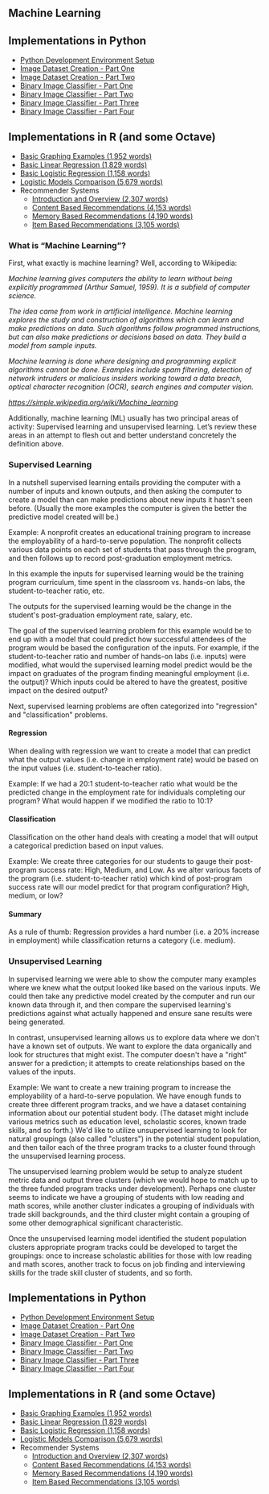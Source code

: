 ## Machine Learning

## Implementations in Python
* [Python Development Environment Setup](./Python/P01-Python-Environment-Setup-Jan-2018)
* [Image Dataset Creation - Part One](https://nbviewer.jupyter.org/github/nrasch/Portfolio/blob/master/Machine-Learning-and-AI/Python/P02-Image-Dataset-Creation-Feb-2018/ImageDatasetCreation-PartOne.ipynb)
* [Image Dataset Creation - Part Two](https://nbviewer.jupyter.org/github/nrasch/Portfolio/blob/master/Machine-Learning-and-AI/Python/P02-Image-Dataset-Creation-Feb-2018/ImageDatasetCreation-PartTwo.ipynb)
* [Binary Image Classifier - Part One](https://nbviewer.jupyter.org/github/nrasch/Portfolio/blob/master/Machine-Learning-and-AI/Python/P03-Image-Classifiers-Mar-2018/BinaryImageClassifier-PartOne.ipynb)
* [Binary Image Classifier - Part Two](https://nbviewer.jupyter.org/github/nrasch/Portfolio/blob/master/Machine-Learning-and-AI/Python/P03-Image-Classifiers-Mar-2018/BinaryImageClassifier-PartTwo.ipynb)
* [Binary Image Classifier - Part Three](https://nbviewer.jupyter.org/github/nrasch/Portfolio/blob/master/Machine-Learning-and-AI/Python/P03-Image-Classifiers-Mar-2018/BinaryImageClassifier-PartThree.ipynb)
* [Binary Image Classifier - Part Four](https://nbviewer.jupyter.org/github/nrasch/Portfolio/blob/master/Machine-Learning-and-AI/Python/P03-Image-Classifiers-Mar-2018/BinaryImageClassifier-PartFour.ipynb)

## Implementations in R (and some Octave)
* [Basic Graphing Examples (1,952 words)](./R/Basic-Graphing-Nov-2017)
* [Basic Linear Regression (1,829 words)](./R/Basic-Linear-Regression-Nov-2017)
* [Basic Logistic Regression (1,158 words)](./R/Basic-Logistic-Regression-Nov-2017)
* [Logistic Models Comparison (5,679 words)](./R/Logistic-Models-Comparison-Dec-2017)
* Recommender Systems
  * [Introduction and Overview (2,307 words)](./R/RS0-Recommender-Systems-Intro-Jan-2018)
  * [Content Based Recommendations (4,153 words)](./R/RS1-Content-Based-Recommendations-Dec-2017)
  * [Memory Based Recommendations (4,190 words)](./R/RS2-Memory-Based-Recommendations-Jan-2018)
  * [Item Based Recommendations (3,105 words)](./R/RS3-Item-Based-Recommendations-Jan-2018)

### What is “Machine Learning”?

First, what exactly is machine learning?  Well, according to Wikipedia:

*Machine learning gives computers the ability to learn without being explicitly programmed (Arthur Samuel, 1959).  It is a subfield of computer science.*

*The idea came from work in artificial intelligence.  Machine learning explores the study and construction of algorithms which can learn and make predictions on data.  Such algorithms follow programmed instructions, but can also make predictions or decisions based on data.  They build a model from sample inputs.*

*Machine learning is done where designing and programming explicit algorithms cannot be done. Examples include spam filtering, detection of network intruders or malicious insiders working toward a data breach, optical character recognition (OCR), search engines and computer vision.*

*<https://simple.wikipedia.org/wiki/Machine_learning>*

Additionally, machine learning (ML) usually has two principal areas of activity: Supervised learning and unsupervised learning.  Let’s review these areas in an attempt to flesh out and better understand concretely the definition above.

### Supervised Learning

In a nutshell supervised learning entails providing the computer with a number of inputs and known outputs, and then asking the computer to create a model than can make predictions about new inputs it hasn't seen before.  (Usually the more examples the computer is given the better the predictive model created will be.)

Example:  A nonprofit creates an educational training program to increase the employability of a hard-to-serve population.  The nonprofit collects various data points on each set of students that pass through the program, and then follows up to record post-graduation employment metrics.

In this example the inputs for supervised learning would be the training program curriculum, time spent in the classroom vs. hands-on labs, the student-to-teacher ratio, etc.

The outputs for the supervised learning would be the change in the student's post-graduation employment rate, salary, etc.

The goal of the supervised learning problem for this example would be to end up with a model that could predict how successful attendees of the program would be based the configuration of the inputs.  For example, if the student-to-teacher ratio and number of hands-on labs (i.e. inputs) were modified, what would the supervised learning model predict would be the impact on graduates of the program finding meaningful employment (i.e. the output)?  Which inputs could be altered to have the greatest, positive impact on the desired output? 

Next, supervised learning problems are often categorized into "regression" and "classification" problems.  

#### Regression

When dealing with regression we want to create a model that can predict what the output values (i.e. change in employment rate) would be based on the input values (i.e. student-to-teacher ratio).  

Example:  If we had a 20:1 student-to-teacher ratio what would be the predicted change in the employment rate for individuals completing our program?  What would happen if we modified the ratio to 10:1?

#### Classification

Classification on the other hand deals with creating a model that will output a categorical prediction based on input values.  

Example:  We create three categories for our students to gauge their post-program success rate:  High, Medium, and Low.  As we alter various facets of the program (i.e. student-to-teacher ratio) which kind of post-program success rate will our model predict for that program configuration?  High, medium, or low?

#### Summary

As a rule of thumb:  Regression provides a hard number (i.e. a 20% increase in employment) while classification returns a category (i.e. medium).

### Unsupervised Learning
In supervised learning we were able to show the computer many examples where we knew what the output looked like based on the various inputs.  We could then take any predictive model created by the computer and run our known data through it, and then compare the supervised learning's predictions against what actually happened and ensure sane results were being generated.

In contrast, unsupervised learning allows us to explore data where we don't have a known set of outputs.  We want to explore the data organically and look for structures that might exist.  The computer doesn't have a "right" answer for a prediction; it attempts to create relationships based on the values of the inputs. 

Example:  We want to create a new training program to increase the employability of a hard-to-serve population.  We have enough funds to create three different program tracks, and we have a dataset containing information about our potential student body.  (The dataset might include various metrics such as education level, scholastic scores, known trade skills, and so forth.)  We'd like to utilize unsupervised learning to look for natural groupings (also called "clusters") in the potential student population, and then tailor each of the three program tracks to a cluster found through the unsupervised learning process.

The unsupervised learning problem would be setup to analyze student metric data and output three clusters (which we would hope to match up to the three funded program tracks under development).  Perhaps one cluster seems to indicate we have a grouping of students with low reading and math scores, while another cluster indicates a grouping of individuals with trade skill backgrounds, and the third cluster might contain a grouping of some other demographical significant characteristic.

Once the unsupervised learning  model identified the student population clusters appropriate program tracks could be developed to target the groupings:  once to increase scholastic abilities for those with low reading and math scores, another track to focus on job finding and interviewing skills for the trade skill cluster of students, and so forth.

## Implementations in Python
* [Python Development Environment Setup](./Python/P01-Python-Environment-Setup-Jan-2018)
* [Image Dataset Creation - Part One](https://nbviewer.jupyter.org/github/nrasch/Portfolio/blob/master/Machine-Learning-and-AI/Python/P02-Image-Dataset-Creation-Feb-2018/ImageDatasetCreation-PartOne.ipynb)
* [Image Dataset Creation - Part Two](https://nbviewer.jupyter.org/github/nrasch/Portfolio/blob/master/Machine-Learning-and-AI/Python/P02-Image-Dataset-Creation-Feb-2018/ImageDatasetCreation-PartTwo.ipynb)
* [Binary Image Classifier - Part One](https://nbviewer.jupyter.org/github/nrasch/Portfolio/blob/master/Machine-Learning-and-AI/Python/P03-Image-Classifiers-Mar-2018/BinaryImageClassifier-PartOne.ipynb)
* [Binary Image Classifier - Part Two](https://nbviewer.jupyter.org/github/nrasch/Portfolio/blob/master/Machine-Learning-and-AI/Python/P03-Image-Classifiers-Mar-2018/BinaryImageClassifier-PartTwo.ipynb)
* [Binary Image Classifier - Part Three](https://nbviewer.jupyter.org/github/nrasch/Portfolio/blob/master/Machine-Learning-and-AI/Python/P03-Image-Classifiers-Mar-2018/BinaryImageClassifier-PartThree.ipynb)
* [Binary Image Classifier - Part Four](https://nbviewer.jupyter.org/github/nrasch/Portfolio/blob/master/Machine-Learning-and-AI/Python/P03-Image-Classifiers-Mar-2018/BinaryImageClassifier-PartFour.ipynb)

## Implementations in R (and some Octave)
* [Basic Graphing Examples (1,952 words)](./R/Basic-Graphing-Nov-2017)
* [Basic Linear Regression (1,829 words)](./R/Basic-Linear-Regression-Nov-2017)
* [Basic Logistic Regression (1,158 words)](./R/Basic-Logistic-Regression-Nov-2017)
* [Logistic Models Comparison (5,679 words)](./R/Logistic-Models-Comparison-Dec-2017)
* Recommender Systems
  * [Introduction and Overview (2,307 words)](./R/RS0-Recommender-Systems-Intro-Jan-2018)
  * [Content Based Recommendations (4,153 words)](./R/RS1-Content-Based-Recommendations-Dec-2017)
  * [Memory Based Recommendations (4,190 words)](./R/RS2-Memory-Based-Recommendations-Jan-2018)
  * [Item Based Recommendations (3,105 words)](./R/RS3-Item-Based-Recommendations-Jan-2018)
